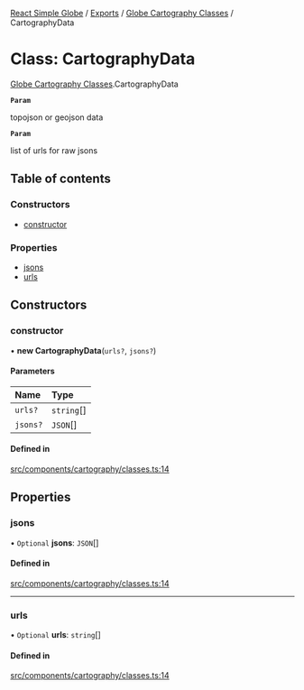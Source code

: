 [React Simple Globe](../README.md) / [Exports](../modules.md) / [Globe Cartography Classes](../modules/Globe_Cartography_Classes.md) / CartographyData

# Class: CartographyData

[Globe Cartography Classes](../modules/Globe_Cartography_Classes.md).CartographyData

**`Param`**

topojson or geojson data

**`Param`**

list of urls for raw jsons

## Table of contents

### Constructors

- [constructor](Globe_Cartography_Classes.CartographyData.md#constructor)

### Properties

- [jsons](Globe_Cartography_Classes.CartographyData.md#jsons)
- [urls](Globe_Cartography_Classes.CartographyData.md#urls)

## Constructors

### constructor

• **new CartographyData**(`urls?`, `jsons?`)

#### Parameters

| Name | Type |
| :------ | :------ |
| `urls?` | `string`[] |
| `jsons?` | `JSON`[] |

#### Defined in

[src/components/cartography/classes.ts:14](https://github.com/Gaushao/d3-react-globe/blob/636f719/src/components/cartography/classes.ts#L14)

## Properties

### jsons

• `Optional` **jsons**: `JSON`[]

#### Defined in

[src/components/cartography/classes.ts:14](https://github.com/Gaushao/d3-react-globe/blob/636f719/src/components/cartography/classes.ts#L14)

___

### urls

• `Optional` **urls**: `string`[]

#### Defined in

[src/components/cartography/classes.ts:14](https://github.com/Gaushao/d3-react-globe/blob/636f719/src/components/cartography/classes.ts#L14)
